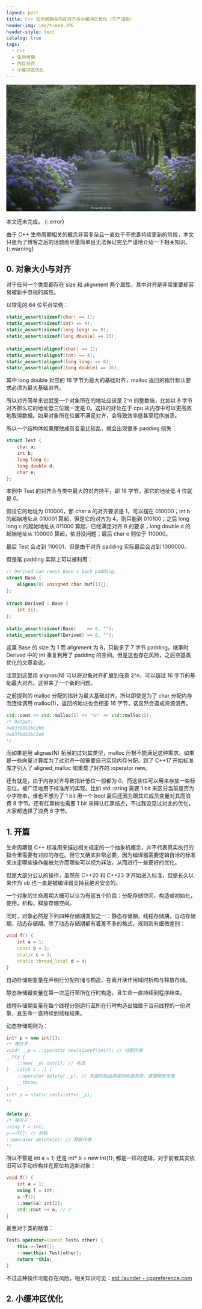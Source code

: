 ```yaml
---
layout: post
title: C++ 生命周期与内存对齐与小缓冲区优化（不严谨版）
header-img: img/tree4.JPG
header-style: text
catalog: true
tags:
  - C++
  - 生命周期
  - 内存对齐
  - 小缓冲区优化
---
```


![village2](/img/tree4.JPG)

本文还未完成。
{:.error}

由于 C++ 生命周期相关的概念非常复杂且一直处于不完善持续更新的阶段，本文只是为了博客之后的话题而尽量简单且无法保证完全严谨地介绍一下相关知识。
{:.warning}

## 0. 对象大小与对齐

对于任何一个类型都存在 size 和 alignment 两个属性，其中对齐是非常重要却容易被新手忽视的属性。

以常见的 64 位平台举例：

```cpp
static_assert(sizeof(char) == 1);
static_assert(sizeof(int) == 4);
static_assert(sizeof(long long) == 8);
static_assert(sizeof(long double) == 16);

static_assert(alignof(char) == 1);
static_assert(alignof(int) == 4);
static_assert(alignof(long long) == 8);
static_assert(alignof(long double) == 16);
```

其中 long double 对应的 16 字节为最大的基础对齐，malloc 返回的指针默认要求必须为最大基础对齐。

所以对齐简单来说就是一个对象所在的地址应该是 2^n 的整数倍，比如以 8 字节对齐那么它的地址低三位就一定是 0。这样的好处在于 cpu 从内存中可以更高效地取得数据。如果对象所在位置不满足对齐，会导致效率低甚至程序崩溃。

所以一个结构体如果摆放成员变量比较乱，就会出现很多 padding 损失：

```cpp
struct Test {
    char a;
    int b;
    long long c;
    long double d;
    char e;
};
```

本例中 Test 的对齐会与类中最大的对齐持平，即 16 字节，那它的地址低 4 位就是 0。

假设它的地址为 010000，那 char a 的对齐要求是 1，可以摆在 010000；int b 的起始地址从 010001 算起，但是它的对齐为 4，则只能到 010100；之后 long long c 的起始地址从 011000 算起，已经满足对齐 8 的要求；long double d 的起始地址从 100000 算起，依旧没问题；最后 char e 则位于 110000。

最后 Test 会占到 110001，但是由于对齐 padding 实际最后会占到 1000000。

但是尾 padding 实际上可以被利用：

```cpp
// Derived can reuse Base's back padding.
struct Base {
    alignas(8) unsigned char buf[1]{};
};

struct Derived : Base {
    int i{};
};

static_assert(sizeof(Base)    == 8, "");
static_assert(sizeof(Derived) == 8, "");
```

这里 Base 的 size 为 1 而 alignment 为 8，只能多了 7 字节 padding，继承时 Derived 中的 int 重复利用了 padding 的空间。但是这也存在风险，之后空基类优化的文章会说。

注意到这里用 alignas(N) 可以将对象对齐扩展到任意 2^n，可以超过 16 字节的基础最大对齐。这带来了一个新的问题。

之前提到的 malloc 分配的指针为最大基础对齐。所以即使是为了 char 分配内存而连续调用 malloc(1)，返回的地址也会相差 16 字节，这显然会造成资源浪费。

```cpp
std::cout << std::malloc(1) << '\n' << std::malloc(1);
/* Output:
0x63f8053bb2b0
0x63f8053bc2e0
*/
```

而如果是用 alignas(N) 拓展的过对其类型，malloc 压根不能满足这种需求。如果是一些向量计算库为了过对齐一般需要自己实现内存分配。到了 C++17 开始标准库才引入了 aligned_malloc 和重载了对齐的 :operator new。

还有就是，由于内存对齐导致指针低位一般都为 0，而这些位可以用来存放一些标志位，被广泛地用于标准库的实现。比如 std::string 需要 1 bit 来区分当前是否为小字符串，谁也不想为了 1 bit 用一个 bool 最后还因为跟其它成员变量对其而浪费 8 字节。还有红黑树也需要 1 bit 来辨认红黑结点，不过我没见过对此的优化，大家都选择了浪费 8 字节。

## 1. 开篇

生命周期是 C++ 标准用来描述相关规定的一个抽象机概念，并不代表真实执行的指令里需要有对应的存在。但它又确实非常必要，因为编译器需要逻辑自洽的标准来决定哪些操作能被允许而哪些可以视为非法，从而进行一些更好的优化。

但是大部分公认的操作，虽然在 C++20 和 C++23 才开始进入标准，但是长久以来作为 ub 也一直是被编译器支持且绝对安全的。

一个对象的生命周期大概可以认为有这五个阶段：分配存储空间，构造或初始化，使用，析构，释放存储空间。

同时，对象必然是下列四种存储期类型之一：静态存储期，线程存储期，自动存储期，动态存储期。除了动态存储期都有着差不多的格式，规则则有细微差别：

```cpp
void f() {
    int a = 1;
    const b = 2;
    static c = 3;
    static thread_local d = 4;
}
```

自动存储期变量在声明行分配存储与构造，在离开块作用域时析构与释放存储。

静态存储器变量在第一次运行至所在行时构造，且生命一直持续到程序结束。

线程存储期变量在每个线程分别运行至所在行时构造出独属于当前线程的一份对象，且生命一直持续到线程结束。

动态存储期则为：

```cpp
int* p = new int{1};
/* 等价于：
void* __p = ::operator new(sizeof(int)); // 分配存储
__try {
    ::new(__p) int{1}; // 构造
} __catch (...) {
    ::operator delete(__p); // 构造时抛出异常则构造失败，直接释放存储
    __throw;
}
int* p = static_cast<int*>(__p);
*/

delete p;
/* 等价于：
using T = int;
p->~T(); // 析构
::operator delete(p); // 释放存储
*/
```

所以不管是 int a = 1; 还是 int* b = new int{1}; 都是一样的逻辑，对于前者其实依旧可以手动析构并在原位构造新对象：

```cpp
void f() {
    int a = 1;
    using T = int;
    a.~T();
    ::new(&a) int{2};
    std::cout << a; // 2
}
```

甚至对于类的赋值：

```cpp
Test& operator=(const Test& other) {
    this->~Test();
    ::new(this) Test{other};
    return *this;
}
```

不过这种操作可能存在风险，相关知识可见：[std::launder - cppreference.com](https://zh.cppreference.com/w/cpp/utility/launder)

## 2. 小缓冲区优化
